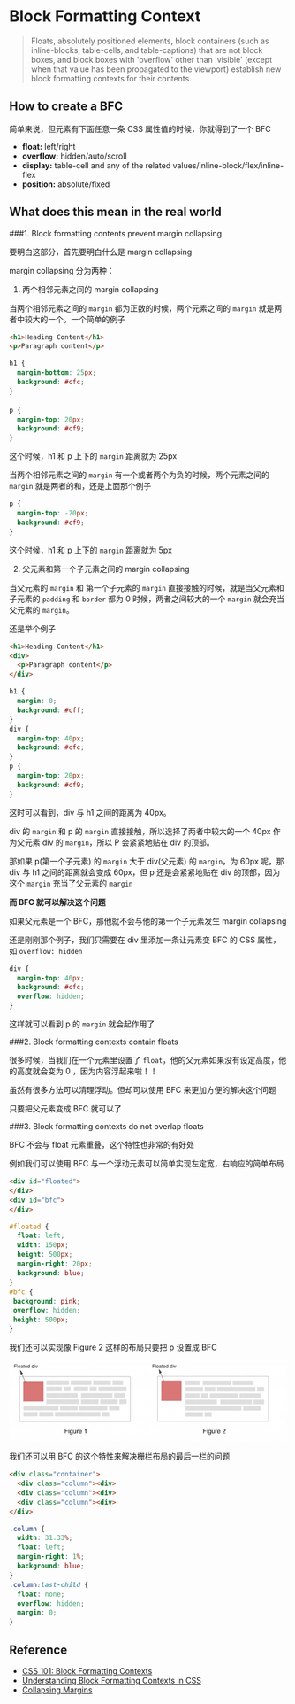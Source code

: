 # Block Formatting Context

> Floats, absolutely positioned elements, block containers (such as inline-blocks, table-cells, and table-captions) that are not block boxes, and block boxes with 'overflow' other than 'visible' (except when that value has been propagated to the viewport) establish new block formatting contexts for their contents.

## How to create a BFC

简单来说，但元素有下面任意一条 CSS 属性值的时候，你就得到了一个 BFC

- **float:** left/right
- **overflow:** hidden/auto/scroll
- **display:** table-cell and any of the related values/inline-block/flex/inline-flex
- **position:** absolute/fixed

## What does this mean in the real world

###1. Block formatting contents prevent margin collapsing

要明白这部分，首先要明白什么是 margin collapsing

margin collapsing 分为两种：

1. 两个相邻元素之间的 margin collapsing

  当两个相邻元素之间的 `margin` 都为正数的时候，两个元素之间的 `margin` 就是两者中较大的一个。一个简单的例子

  ```html
  <h1>Heading Content</h1>
  <p>Paragraph content</p>
  ```

  ```css
  h1 {
    margin-bottom: 25px;
    background: #cfc;
  }

  p {
    margin-top: 20px;
    background: #cf9;
  }
  ```

  这个时候，h1 和 p 上下的 `margin` 距离就为 25px

  当两个相邻元素之间的 `margin` 有一个或者两个为负的时候，两个元素之间的 `margin` 就是两者的和，还是上面那个例子

  ```css
  p {
    margin-top: -20px;
    background: #cf9;
  }
  ```

  这个时候，h1 和 p 上下的 `margin` 距离就为 5px

2. 父元素和第一个子元素之间的 margin collapsing

  当父元素的 `margin` 和 第一个子元素的 `margin` 直接接触的时候，就是当父元素和子元素的 `padding` 和 `border` 都为 0 时候，两者之间较大的一个 `margin` 就会充当父元素的 `margin`。

  还是举个例子

  ```html
  <h1>Heading Content</h1>
  <div>
    <p>Paragraph content</p>
  </div>
  ```

  ```css
  h1 {
    margin: 0;
    background: #cff;
  }
  div {
    margin-top: 40px;
    background: #cfc;
  }
  p {
    margin-top: 20px;
    background: #cf9;
  }
  ```

  这时可以看到，div 与 h1 之间的距离为 40px。

  div 的 `margin` 和 p 的 `margin` 直接接触，所以选择了两者中较大的一个 40px 作为父元素 div 的 `margin`，所以 P 会紧紧地贴在 div 的顶部。

  那如果 p(第一个子元素) 的 `margin` 大于 div(父元素) 的 `margin`，为 60px 呢，那 div 与 h1 之间的距离就会变成 60px，但 p 还是会紧紧地贴在 div 的顶部，因为这个 `margin` 充当了父元素的 `margin`

**而 BFC 就可以解决这个问题**

如果父元素是一个 BFC，那他就不会与他的第一个子元素发生 margin collapsing

还是刚刚那个例子，我们只需要在 div 里添加一条让元素变 BFC 的 CSS 属性，如 `overflow: hidden`

```css
div {
  margin-top: 40px;
  background: #cfc;
  overflow: hidden;
}
```

这样就可以看到 p 的 `margin` 就会起作用了

###2. Block formatting contexts contain floats

很多时候，当我们在一个元素里设置了 `float`，他的父元素如果没有设定高度，他的高度就会变为 0 ，因为内容浮起来啦！！

虽然有很多方法可以清理浮动。但却可以使用 BFC 来更加方便的解决这个问题

只要把父元素变成 BFC 就可以了

###3. Block formatting contexts do not overlap floats

BFC 不会与 float 元素重叠，这个特性也非常的有好处

例如我们可以使用 BFC 与一个浮动元素可以简单实现左定宽，右响应的简单布局

```html
<div id="floated">
</div>
<div id="bfc">
</div>
```

```css
#floated {
  float: left;
  width: 150px;
  height: 500px;
  margin-right: 20px;
  background: blue;
}
#bfc {
 background: pink;
 overflow: hidden;
 height: 500px;
}
```

我们还可以实现像 Figure 2 这样的布局只要把 p 设置成 BFC

![bfc](assets/bfc.jpg)

我们还可以用 BFC 的这个特性来解决栅栏布局的最后一栏的问题

```html
<div class="container">
  <div class="column"><div>
  <div class="column"><div>
  <div class="column"><div>
</div>
```

```css
.column {
  width: 31.33%;
  float: left;
  margin-right: 1%;
  background: blue;
}
.column:last-child {
  float: none;
  overflow: hidden;
  margin: 0;
}
```

## Reference

- [CSS 101: Block Formatting Contexts](http://yuiblog.com/blog/2010/05/19/css-101-block-formatting-contexts/)
- [Understanding Block Formatting Contexts in CSS](http://www.sitepoint.com/understanding-block-formatting-contexts-in-css/)
- [Collapsing Margins](http://www.sitepoint.com/web-foundations/collapsing-margins/)
